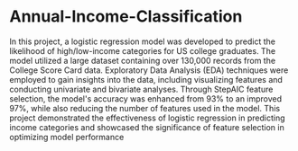 # Annual-Income-Classification

In this project, a logistic regression model was developed to predict the likelihood of high/low-income categories for US college graduates. The model utilized a large dataset containing over 130,000 records from the College Score Card data. Exploratory Data Analysis (EDA) techniques were employed to gain insights into the data, including visualizing features and conducting univariate and bivariate analyses. Through StepAIC feature selection, the model's accuracy was enhanced from 93% to an improved 97%, while also reducing the number of features used in the model. This project demonstrated the effectiveness of logistic regression in predicting income categories and showcased the significance of feature selection in optimizing model performance
